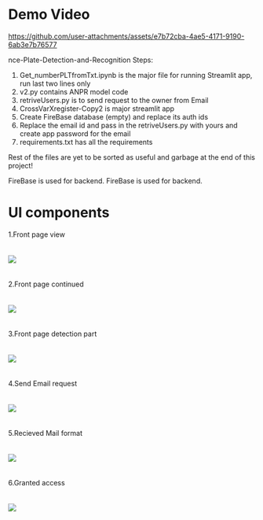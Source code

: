 # Demo Video
https://github.com/user-attachments/assets/e7b72cba-4ae5-4171-9190-6ab3e7b76577

nce-Plate-Detection-and-Recognition
Steps: 
1. Get_numberPLTfromTxt.ipynb  is the major file for running Streamlit app, run last two lines only 
2. v2.py contains ANPR model code
3. retriveUsers.py is to send request to the owner from Email
4. CrossVarXregister-Copy2 is major streamlit app
5. Create FireBase database (empty) and replace its auth ids
6. Replace the email id and pass in the retriveUsers.py with yours and create app password for the email
7. requirements.txt has all the requirements

Rest of the files are yet to be sorted as useful and garbage at the end of this project! 

FireBase is used for backend.
FireBase is used for backend.
# UI components
1.Front page view <br><br><br>
<image src="UI images/page 1.1.png"><br><br><br>
2.Front page continued<br><br><br>
<image src="UI images/page 1.2.png"><br><br><br>
3.Front page detection part<br><br><br>
<image src="UI images/page 1.31.png"><br><br><br>
4.Send Email request <br><br><br>
<image src="UI images/Send Mail.png"><br><br><br>
5.Recieved Mail format<br><br><br>
<image src="UI images/Email.png"><br><br><br>
6.Granted access <br><br><br>
<image src="UI images/Grant access.png"><br><br><br>

